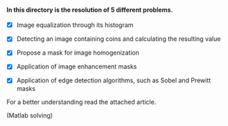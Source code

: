 ####  In this directory is the resolution of 5 different problems.
- [X] Image equalization through its histogram

- [X] Detecting an image containing coins and calculating the resulting value

- [X] Propose a mask for image homogenization

- [X] Application of image enhancement masks

- [X] Application of edge detection algorithms, such as Sobel and Prewitt masks

For a better understanding read the attached article.

 (Matlab solving)
